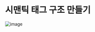 # 시맨틱 태그 구조 만들기


![image](https://github.com/user-attachments/assets/f1775da4-ba47-456b-9348-4aa28d2c19a3)

